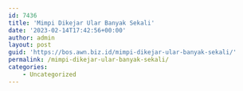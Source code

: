 ```yaml
---
id: 7436
title: 'Mimpi Dikejar Ular Banyak Sekali'
date: '2023-02-14T17:42:56+00:00'
author: admin
layout: post
guid: 'https://bos.awn.biz.id/mimpi-dikejar-ular-banyak-sekali/'
permalink: /mimpi-dikejar-ular-banyak-sekali/
categories:
    - Uncategorized
---
```


